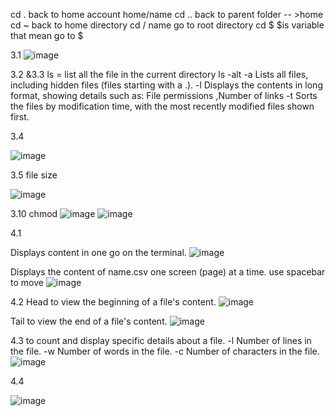 
cd . back to home account home/name
cd .. back to parent folder  -- >home
cd ~ back to home directory
cd / name    go to root directory
cd $ $is variable that mean go to $

3.1
![image](https://github.com/user-attachments/assets/daf79bd0-1c2e-408f-bc15-413589735a04)

3.2 &3.3
ls = list all the file in the current directory 
ls -alt 
-a    Lists all files, including hidden files (files starting with a .).
-l    Displays the contents in long format, showing details such as:  File permissions  ,Number of links
-t    Sorts the files by modification time, with the most recently modified files shown first.

3.4


![image](https://github.com/user-attachments/assets/c444a1c5-c957-4bd9-9216-81ed73151bd4)





3.5 file size

![image](https://github.com/user-attachments/assets/2f5cb2cd-7831-4f47-8ba1-403ec3e52a0e)


3.10
chmod
![image](https://github.com/user-attachments/assets/dcf4b9e0-f2fb-42bc-b651-c2d89d7d64db)
![image](https://github.com/user-attachments/assets/0ce707e8-d786-45ea-b941-554c7cc19696)



4.1

Displays content in one go on the terminal.
![image](https://github.com/user-attachments/assets/7b2ac157-15ad-42a8-bd97-c1a381f647d4)

Displays the content of name.csv one screen (page) at a time. use spacebar to move 
![image](https://github.com/user-attachments/assets/116f6b43-d622-4de0-8cee-482cd3e8eee2)


4.2 
Head to view the beginning of a file's content.
![image](https://github.com/user-attachments/assets/10e680f3-e8e8-47b3-8046-79ecca136003)

Tail to view the end of a file's content.
![image](https://github.com/user-attachments/assets/35ece5df-128b-4af5-b382-cb77dd66b8c0)


4.3
 to count and display specific details about a file.
-l Number of lines in the file.
-w Number of words in the file.
-c Number of characters in the file.
![image](https://github.com/user-attachments/assets/dde6ea39-7458-4798-9c25-4c221186b2f4)

4.4

![image](https://github.com/user-attachments/assets/a2868ce4-5ffc-4f04-9371-25b43d78ab60)



